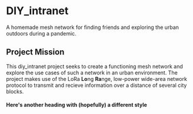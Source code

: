 # DIY_intranet
A homemade mesh network for finding friends and exploring the urban outdoors during a pandemic.

## Project Mission
This diy_intranet project seeks to create a functioning mesh network and explore the use cases of such a network in an urban environment. The project makes use of the LoRa **Lo**ng **Ra**nge, low-power wide-area network protocol to transmit and recieve information over a distance of several city blocks. 

#### Here's another heading with (hopefully) a different style
